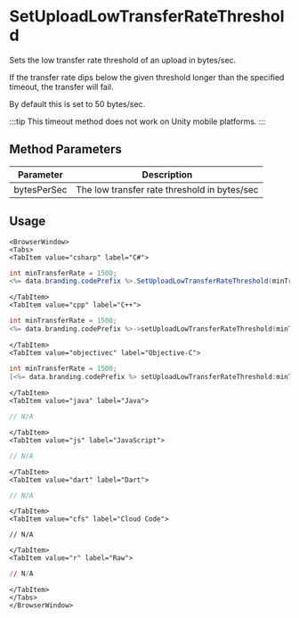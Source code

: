 # SetUploadLowTransferRateThreshold

Sets the low transfer rate threshold of an upload in bytes/sec.

If the transfer rate dips below the given threshold longer than the specified timeout, the transfer will fail.

By default this is set to 50 bytes/sec.

:::tip
This timeout method does not work on Unity mobile platforms.
:::

## Method Parameters

| Parameter   | Description                                  |
| ----------- | -------------------------------------------- |
| bytesPerSec | The low transfer rate threshold in bytes/sec |

## Usage

```mdx-code-block
<BrowserWindow>
<Tabs>
<TabItem value="csharp" label="C#">
```

```csharp
int minTransferRate = 1500;
<%= data.branding.codePrefix %>.SetUploadLowTransferRateThreshold(minTransferRate);
```

```mdx-code-block
</TabItem>
<TabItem value="cpp" label="C++">
```

```cpp
int minTransferRate = 1500;
<%= data.branding.codePrefix %>->setUploadLowTransferRateThreshold(minTransferRate);
```

```mdx-code-block
</TabItem>
<TabItem value="objectivec" label="Objective-C">
```

```objectivec
int minTransferRate = 1500;
[<%= data.branding.codePrefix %> setUploadLowTransferRateThreshold:minTransferRate];
```

```mdx-code-block
</TabItem>
<TabItem value="java" label="Java">
```

```java
// N/A
```

```mdx-code-block
</TabItem>
<TabItem value="js" label="JavaScript">
```

```javascript
// N/A
```

```mdx-code-block
</TabItem>
<TabItem value="dart" label="Dart">
```

```dart
// N/A
```

```mdx-code-block
</TabItem>
<TabItem value="cfs" label="Cloud Code">
```

```cfscript
// N/A
```

```mdx-code-block
</TabItem>
<TabItem value="r" label="Raw">
```

```r
// N/A
```

```mdx-code-block
</TabItem>
</Tabs>
</BrowserWindow>
```
